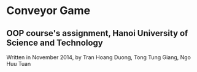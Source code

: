 # Conveyor Game
## OOP course's assignment, Hanoi University of Science and Technology

Written in November 2014, by Tran Hoang Duong, Tong Tung Giang, Ngo Huu Tuan
